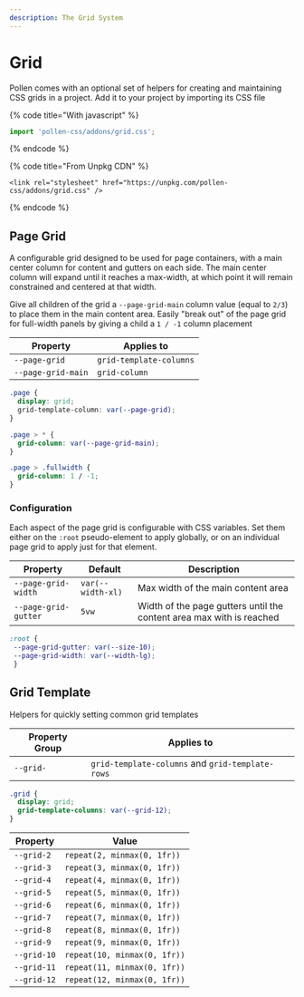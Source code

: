```yaml
---
description: The Grid System
---
```


# Grid

Pollen comes with an optional set of helpers for creating and maintaining CSS grids in a project. Add it to your project by importing its CSS file

{% code title="With javascript" %}
```javascript
import 'pollen-css/addons/grid.css';
```
{% endcode %}

{% code title="From Unpkg CDN" %}
```markup
<link rel="stylesheet" href="https://unpkg.com/pollen-css/addons/grid.css" />
```
{% endcode %}

## Page Grid

A configurable grid designed to be used for page containers, with a main center column for content and gutters on each side. The main center column will expand until it reaches a max-width, at which point it will remain constrained and centered at that width.&#x20;

Give all children of the grid a `--page-grid-main` column value (equal to `2/3`) to place them in the main content area. Easily "break out" of the page grid for full-width panels by giving a child a `1 / -1` column placement

| Property           | Applies to              |
| ------------------ | ----------------------- |
| `--page-grid`      | `grid-template-columns` |
| `--page-grid-main` | `grid-column`           |

```css
.page {
  display: grid;
  grid-template-column: var(--page-grid);
}

.page > * {
  grid-column: var(--page-grid-main);
}

.page > .fullwidth {
  grid-column: 1 / -1;
}
```

### Configuration

Each aspect of the page grid is configurable with CSS variables. Set them either on the `:root` pseudo-element to apply globally, or on an individual page grid to apply just for that element.

| Property             | Default           | Description                                                          |
| -------------------- | ----------------- | -------------------------------------------------------------------- |
| `--page-grid-width`  | `var(--width-xl)` | Max width of the main content area                                   |
| `--page-grid-gutter` | `5vw`             | Width of the page gutters until the content area max with is reached |

```css
:root {
 --page-grid-gutter: var(--size-10);
 --page-grid-width: var(--width-lg);
 }
```

## Grid Template

Helpers for quickly setting common grid templates

| Property Group | Applies to                                       |
| -------------- | ------------------------------------------------ |
| `--grid-`      | `grid-template-columns` and `grid-template-rows` |

```css
.grid {
  display: grid;
  grid-template-columns: var(--grid-12);
}
```

| Property    | Value                        |
| ----------- | ---------------------------- |
| `--grid-2`  | `repeat(2, minmax(0, 1fr))`  |
| `--grid-3`  | `repeat(3, minmax(0, 1fr))`  |
| `--grid-4`  | `repeat(4, minmax(0, 1fr))`  |
| `--grid-5`  | `repeat(5, minmax(0, 1fr))`  |
| `--grid-6`  | `repeat(6, minmax(0, 1fr))`  |
| `--grid-7`  | `repeat(7, minmax(0, 1fr))`  |
| `--grid-8`  | `repeat(8, minmax(0, 1fr))`  |
| `--grid-9`  | `repeat(9, minmax(0, 1fr))`  |
| `--grid-10` | `repeat(10, minmax(0, 1fr))` |
| `--grid-11` | `repeat(11, minmax(0, 1fr))` |
| `--grid-12` | `repeat(12, minmax(0, 1fr))` |
